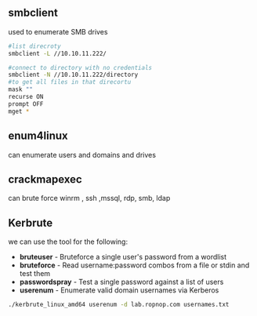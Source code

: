 
## smbclient
used to enumerate SMB drives
```bash
#list direcroty
smbclient -L //10.10.11.222/

#connect to directory with no credentials
smbclient -N //10.10.11.222/directory
#to get all files in that direcortu
mask ""
recurse ON
prompt OFF
mget *

```


## enum4linux
can enumerate users and domains and drives


## crackmapexec
can brute force winrm , ssh ,mssql, rdp, smb, ldap


## Kerbrute
we can use the tool for the following:
- **bruteuser** - Bruteforce a single user's password from a wordlist
- **bruteforce** - Read username:password combos from a file or stdin and test them
- **passwordspray** - Test a single password against a list of users
- **userenum** - Enumerate valid domain usernames via Kerberos
```bash
./kerbrute_linux_amd64 userenum -d lab.ropnop.com usernames.txt
```
